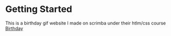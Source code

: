 # Getting Started
This is a birthday gif website I made on scrimba under their htlm/css course
<a href="https://thechaoticking.github.io/Birthday/">Birthday</a>
